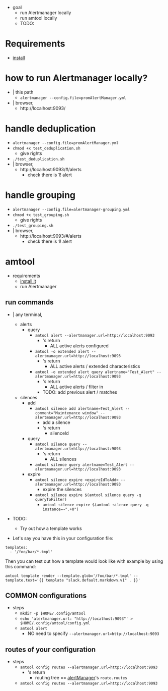 * goal
  * run Alertmanager locally
  * run amtool locally
  * TODO:

# Requirements
* [install](/prometheus-alertmanager/README.md#install)

# how to run Alertmanager locally?
* | this path
  * `alertmanager --config.file=promAlertManager.yml`
* | browser,
  * http://localhost:9093/

# handle deduplication
* `alertmanager --config.file=promAlertManager.yml`
* `chmod +x test_deduplication.sh`
  * give rights
* `./test_deduplication.sh`
* | browser,
  * http://localhost:9093/#/alerts
    * check there is 1! alert

# handle grouping
* `alertmanager --config.file=alertmanager-grouping.yml`
* `chmod +x test_grouping.sh`
    * give rights
* `./test_grouping.sh`
* | browser,
    * http://localhost:9093/#/alerts
        * check there is 1! alert


# amtool
* requirements
  * [install it](/prometheus-alertmanager/README.md)
  * run Alertmanager

## run commands
* | any terminal,
  * alerts
    * query
      * `amtool alert --alertmanager.url=http://localhost:9093`
        * 's return
          * ALL active alerts configured
      * `amtool -o extended alert --alertmanager.url=http://localhost:9093`
        * 's return
          * ALL active alerts / extended characteristics
      * `amtool -o extended alert query alertname="Test_Alert" --alertmanager.url=http://localhost:9093`
        * 's return
          * ALL active alerts / filter in
        * TODO: add previous alert / matches
  * silences
    * add
      * `amtool silence add alertname=Test_Alert --comment="Maintenance window" --alertmanager.url=http://localhost:9093`
        * add a silence
        * 's return
          * silenceId
    * query
      * `amtool silence query --alertmanager.url=http://localhost:9093`
        * 's return
          * ALL silences
      * `amtool silence query alertname=Test_Alert --alertmanager.url=http://localhost:9093`
    * expire
      * `amtool silence expire <expireIdToAdd> --alertmanager.url=http://localhost:9093`
        * expire the silences
      * `amtool silence expire $(amtool silence query -q queryToFilter)`
        * `amtool silence expire $(amtool silence query -q instance=~".+0")`

* TODO: 
  * Try out how a template works
* Let's say you have this in your configuration file:
```
templates:
  - '/foo/bar/*.tmpl'
```

Then you can test out how a template would look like with example by using this command:
```
amtool template render --template.glob='/foo/bar/*.tmpl' --template.text='{{ template "slack.default.markdown.v1" . }}'
```

## COMMON configurations
* steps
  * `mkdir -p $HOME/.config/amtool`
  * `echo 'alertmanager.url: "http://localhost:9093"' > $HOME/.config/amtool/config.yml`
  * `amtool alert`
    * NO need to specify `--alertmanager.url=http://localhost:9093`

## routes of your configuration
* steps
  * `amtool config routes --alertmanager.url=http://localhost:9093`
    * 's return
      * routing tree == [alertManager](promAlertManager.yml)'s `route.routes`
  * `amtool config routes --alertmanager.url=http://localhost:9093`
